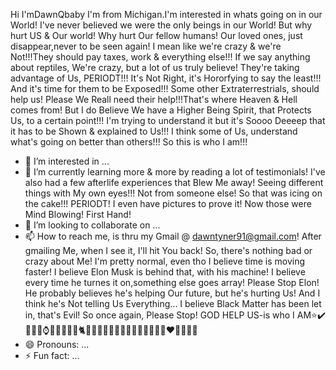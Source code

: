 Hi I'mDawnQbaby I'm from Michigan.I'm interested in whats going on in our World! I've never believed we were the only beings in our World! But why hurt US & Our world! Why hurt Our fellow humans! Our loved ones, just disappear,never to be seen again! I mean like we're crazy & we're Not!!!They should pay taxes, work & everything else!!! If we say anything about reptiles, We're crazy, but a lot of us truly believe! They're taking advantage of Us, PERIODT!!! It's Not Right, it's Hororfying to say the least!!! And it's time for them to be Exposed!!! Some other Extraterrestrials, should help us! Please We Reall need their help!!!That's where Heaven & Hell comes from! But I do Believe We have a Higher Being Spirit, that Protects Us, to a certain point!!! I'm trying to understand it but it's Soooo Deeeep that it has to be Shown & explained to Us!!! I think some of Us, understand what's going on better than others!!! So this is who I am!!!
- 👀 I’m interested in ...
- 🌱 I’m currently learning more & more by reading a lot of testimonials! I've also had a few afterlife experiences that Blew Me away! Seeing different things with My own eyes!!! Not from someone else! So that was icing on the cake!!! PERIODT! I even have pictures to prove it! Now those were Mind Blowing! First Hand!
- 💞️ I’m looking to collaborate on ...
- 📫 How to reach me, is thru my Gmail @ dawntyner91@gmail.com! After gmailing Me, when I see it, I'll hit You back!
So, there's nothing bad or crazy about Me! I'm pretty normal, even tho I believe time is moving faster! I believe Elon Musk is behind that, with his machine! I believe every time he turnes it on,something else goes array! Please Stop Elon! He probably believes he's helping Our future, but he's hurting Us! And I think he's Not telling Us Everything... I believe Black Matter has been let in, that's Evil!
So once again, Please Stop! GOD HELP US-is who I AM⭐️✔️🙏🏼🦋⌚️💝💵🔥🌞🌹🐈🫶🏽💯🥰🩷💕👍🏻💋🙌🏼💪🏽💖❤️💞💘🖤💜
- 😄 Pronouns: ...
- ⚡ Fun fact: ...

<!---
DawnQbaby/DawnQbaby is a ✨ special ✨ repository because its `README.md` (this file) appears on your GitHub profile.
You can click the Preview link to take a look at your changes.
--->
